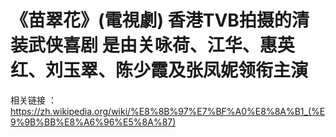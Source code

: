 # 《苗翠花》(電視劇) 香港TVB拍摄的清装武侠喜剧 是由关咏荷、江华、惠英红、刘玉翠、陈少霞及张凤妮领衔主演
相关链接 ：https://zh.wikipedia.org/wiki/%E8%8B%97%E7%BF%A0%E8%8A%B1_(%E9%9B%BB%E8%A6%96%E5%8A%87)

